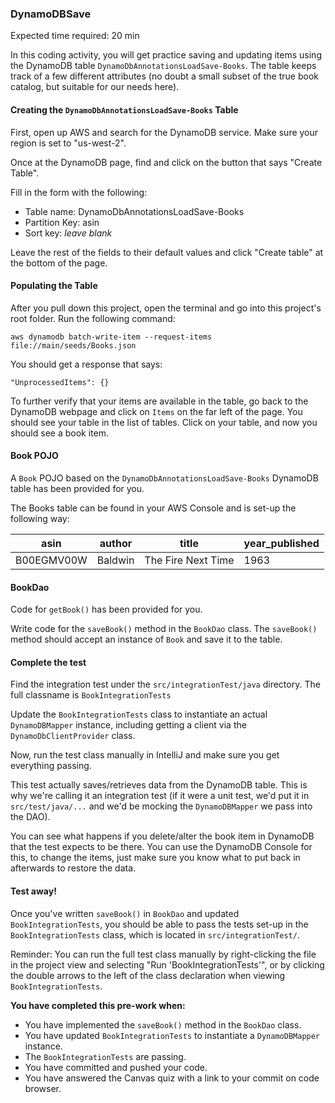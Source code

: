 ### DynamoDBSave

Expected time required: 20 min

In this coding activity, you will get practice saving and updating items using the DynamoDB table
`DynamoDbAnnotationsLoadSave-Books`. The table keeps track of a few different attributes (no doubt a
small subset of the true book catalog, but suitable for our needs here).

#### Creating the `DynamoDbAnnotationsLoadSave-Books` Table

First, open up AWS and search for the DynamoDB service. Make sure your region is set to "us-west-2".

Once at the DynamoDB page, find and click on the button that says "Create Table".

Fill in the form with the following:

- Table name: DynamoDbAnnotationsLoadSave-Books
- Partition Key: asin
- Sort key: _leave blank_

Leave the rest of the fields to their default values and click "Create table" at the bottom of the page.

#### Populating the Table

After you pull down this project, open the terminal and go into this project's root folder. Run the following command:

```aws dynamodb batch-write-item --request-items file://main/seeds/Books.json```

You should get a response that says:

```
"UnprocessedItems": {}
```

To further verify that your items are available in the table, go back to the DynamoDB webpage and click on `Items` on the far left of the page. You should see your table in the list of tables. Click on your table, and now you should see a book item.

#### Book POJO

A `Book` POJO based on the `DynamoDbAnnotationsLoadSave-Books` DynamoDB table has been provided for you. 

The Books table can be found in your AWS Console and is set-up
the following way:

| asin       | author  | title              | year_published |
|------------|---------|--------------------|----------------|
| B00EGMV00W | Baldwin | The Fire Next Time | 1963           |

#### BookDao

Code for `getBook()` has been provided for you.

Write code for the `saveBook()` method in the `BookDao` class. The `saveBook()`
method should accept an instance of `Book` and save it to the table.

#### Complete the test

Find the integration test under the `src/integrationTest/java` directory.
The full classname is `BookIntegrationTests`

Update the `BookIntegrationTests` class
to instantiate an actual `DynamoDBMapper` instance, including getting
a client via the `DynamoDbClientProvider` class.

Now, run the test class manually in IntelliJ and make sure you get everything passing.

This test actually saves/retrieves data from the DynamoDB table. This is why
we're calling it an integration test (if it were a unit test, we'd put it in
`src/test/java/...` and we'd be mocking the `DynamoDBMapper` we pass into the DAO).

You can see what happens if you delete/alter the book item in DynamoDB
that the test expects to be there. You can use the DynamoDB Console for this,
to change the items, just make sure you know what to put back in afterwards to restore the data.

#### Test away!

Once you've written `saveBook()` in `BookDao` and updated `BookIntegrationTests`,
you should be able to pass the tests set-up in the `BookIntegrationTests` class,
which is located in `src/integrationTest/`.

Reminder: You can run the full test class manually by right-clicking the file in the project view and
selecting "Run 'BookIntegrationTests'", or by clicking the double arrows to the left of the class declaration
when viewing `BookIntegrationTests`.

**You have completed this pre-work when:**
* You have implemented the `saveBook()` method in the `BookDao` class.
* You have updated `BookIntegrationTests` to instantiate a `DynamoDBMapper` instance.
* The `BookIntegrationTests` are passing.
* You have committed and pushed your code.
* You have answered the Canvas quiz with a link to your commit on code browser.
